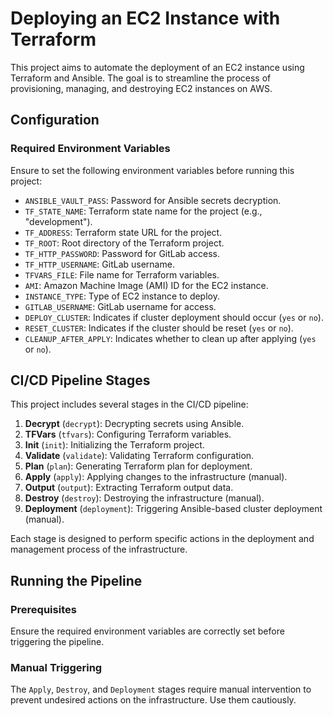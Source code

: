 # Deploying an EC2 Instance with Terraform

This project aims to automate the deployment of an EC2 instance using Terraform and Ansible. The goal is to streamline the process of provisioning, managing, and destroying EC2 instances on AWS.

## Configuration

### Required Environment Variables

Ensure to set the following environment variables before running this project:

- `ANSIBLE_VAULT_PASS`: Password for Ansible secrets decryption.
- `TF_STATE_NAME`: Terraform state name for the project (e.g., "development").
- `TF_ADDRESS`: Terraform state URL for the project.
- `TF_ROOT`: Root directory of the Terraform project.
- `TF_HTTP_PASSWORD`: Password for GitLab access.
- `TF_HTTP_USERNAME`: GitLab username.
- `TFVARS_FILE`: File name for Terraform variables.
- `AMI`: Amazon Machine Image (AMI) ID for the EC2 instance.
- `INSTANCE_TYPE`: Type of EC2 instance to deploy.
- `GITLAB_USERNAME`: GitLab username for access.
- `DEPLOY_CLUSTER`: Indicates if cluster deployment should occur (`yes` or `no`).
- `RESET_CLUSTER`: Indicates if the cluster should be reset (`yes` or `no`).
- `CLEANUP_AFTER_APPLY`: Indicates whether to clean up after applying (`yes` or `no`).

## CI/CD Pipeline Stages

This project includes several stages in the CI/CD pipeline:

1. **Decrypt** (`decrypt`): Decrypting secrets using Ansible.
2. **TFVars** (`tfvars`): Configuring Terraform variables.
3. **Init** (`init`): Initializing the Terraform project.
4. **Validate** (`validate`): Validating Terraform configuration.
5. **Plan** (`plan`): Generating Terraform plan for deployment.
6. **Apply** (`apply`): Applying changes to the infrastructure (manual).
7. **Output** (`output`): Extracting Terraform output data.
8. **Destroy** (`destroy`): Destroying the infrastructure (manual).
9. **Deployment** (`deployment`): Triggering Ansible-based cluster deployment (manual).

Each stage is designed to perform specific actions in the deployment and management process of the infrastructure.

## Running the Pipeline

### Prerequisites

Ensure the required environment variables are correctly set before triggering the pipeline.

### Manual Triggering

The `Apply`, `Destroy`, and `Deployment` stages require manual intervention to prevent undesired actions on the infrastructure. Use them cautiously.
